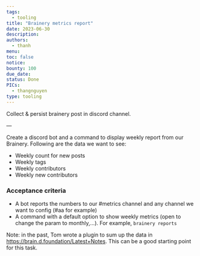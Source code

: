 ```yaml
---
tags:
  - tooling
title: "Brainery metrics report"
date: 2023-06-30
description: 
authors:
  - thanh
menu: 
toc: false
notice: 
bounty: 100
due_date: 
status: Done
PICs:
  - thangnguyen
type: tooling
---
```


Collect & persist brainery post in discord channel.

—

Create a discord bot and a command to display weekly report from our Brainery. Following are the data we want to see:

- Weekly count for new posts
- Weekly tags
- Weekly contributors
- Weekly new contributors

### Acceptance criteria

- A bot reports the numbers to our #metrics channel and any channel we want to config (#aa for example)
- A command with a default option to show weekly metrics (open to change the param to monthly,…). For example, `brainery reports`

Note: in the past, Tom wrote a plugin to sum up the data in https://brain.d.foundation/Latest+Notes. This can be a good starting point for this task.